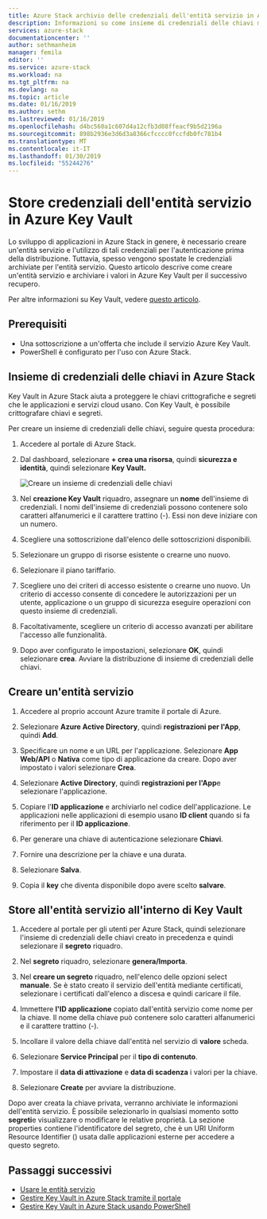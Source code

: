 ```yaml
---
title: Azure Stack archivio delle credenziali dell'entità servizio in Azure Key Vault | Microsoft Docs
description: Informazioni su come insieme di credenziali delle chiavi memorizza le credenziali dell'entità servizio in Azure Stack
services: azure-stack
documentationcenter: ''
author: sethmanheim
manager: femila
editor: ''
ms.service: azure-stack
ms.workload: na
ms.tgt_pltfrm: na
ms.devlang: na
ms.topic: article
ms.date: 01/16/2019
ms.author: sethm
ms.lastreviewed: 01/16/2019
ms.openlocfilehash: d4bc560a1c607d4a12cfb3d08ffeacf9b5d2196a
ms.sourcegitcommit: 898b2936e3d6d3a8366cfcccc0fccfdb0fc781b4
ms.translationtype: MT
ms.contentlocale: it-IT
ms.lasthandoff: 01/30/2019
ms.locfileid: "55244276"
---
```

# <a name="store-service-principal-credentials-in-key-vault"></a>Store credenziali dell'entità servizio in Azure Key Vault

Lo sviluppo di applicazioni in Azure Stack in genere, è necessario creare un'entità servizio e l'utilizzo di tali credenziali per l'autenticazione prima della distribuzione. Tuttavia, spesso vengono spostate le credenziali archiviate per l'entità servizio. Questo articolo descrive come creare un'entità servizio e archiviare i valori in Azure Key Vault per il successivo recupero.

Per altre informazioni su Key Vault, vedere [questo articolo](azure-stack-key-vault-intro.md).

## <a name="prerequisites"></a>Prerequisiti

- Una sottoscrizione a un'offerta che include il servizio Azure Key Vault.
- PowerShell è configurato per l'uso con Azure Stack.

## <a name="key-vault-in-azure-stack"></a>Insieme di credenziali delle chiavi in Azure Stack

Key Vault in Azure Stack aiuta a proteggere le chiavi crittografiche e segreti che le applicazioni e servizi cloud usano. Con Key Vault, è possibile crittografare chiavi e segreti.

Per creare un insieme di credenziali delle chiavi, seguire questa procedura:

1. Accedere al portale di Azure Stack.

2. Dal dashboard, selezionare **+ crea una risorsa**, quindi **sicurezza e identità**, quindi selezionare **Key Vault.**

   ![Creare un insieme di credenziali delle chiavi](media/azure-stack-key-vault-store-credentials/create-key-vault.png)

3. Nel **creazione Key Vault** riquadro, assegnare un **nome** dell'insieme di credenziali. I nomi dell'insieme di credenziali possono contenere solo caratteri alfanumerici e il carattere trattino (-). Essi non deve iniziare con un numero.

4. Scegliere una sottoscrizione dall'elenco delle sottoscrizioni disponibili.

5. Selezionare un gruppo di risorse esistente o crearne uno nuovo.

6. Selezionare il piano tariffario.

7. Scegliere uno dei criteri di accesso esistente o crearne uno nuovo. Un criterio di accesso consente di concedere le autorizzazioni per un utente, applicazione o un gruppo di sicurezza eseguire operazioni con questo insieme di credenziali.

8. Facoltativamente, scegliere un criterio di accesso avanzati per abilitare l'accesso alle funzionalità.

9. Dopo aver configurato le impostazioni, selezionare **OK**, quindi selezionare **crea**. Avviare la distribuzione di insieme di credenziali delle chiavi.

## <a name="create-a-service-principal"></a>Creare un'entità servizio

1. Accedere al proprio account Azure tramite il portale di Azure.

2. Selezionare **Azure Active Directory**, quindi **registrazioni per l'App**, quindi **Add**.

3. Specificare un nome e un URL per l'applicazione. Selezionare **App Web/API** o **Nativa** come tipo di applicazione da creare. Dopo aver impostato i valori selezionare **Crea**.

4. Selezionare **Active Directory**, quindi **registrazioni per l'App**e selezionare l'applicazione.

5. Copiare l'**ID applicazione** e archiviarlo nel codice dell'applicazione. Le applicazioni nelle applicazioni di esempio usano **ID client** quando si fa riferimento per il **ID applicazione**.

6. Per generare una chiave di autenticazione selezionare **Chiavi**.

7. Fornire una descrizione per la chiave e una durata.

8. Selezionare **Salva**.

9. Copia il **key** che diventa disponibile dopo avere scelto **salvare**.

## <a name="store-the-service-principal-inside-key-vault"></a>Store all'entità servizio all'interno di Key Vault

1. Accedere al portale per gli utenti per Azure Stack, quindi selezionare l'insieme di credenziali delle chiavi creato in precedenza e quindi selezionare il **segreto** riquadro.

2. Nel **segreto** riquadro, selezionare **genera/Importa**.

3. Nel **creare un segreto** riquadro, nell'elenco delle opzioni select **manuale**. Se è stato creato il servizio dell'entità mediante certificati, selezionare i certificati dall'elenco a discesa e quindi caricare il file.

4. Immettere **l'ID applicazione** copiato dall'entità servizio come nome per la chiave. Il nome della chiave può contenere solo caratteri alfanumerici e il carattere trattino (-).

5. Incollare il valore della chiave dall'entità nel servizio di **valore** scheda.

6. Selezionare **Service Principal** per il **tipo di contenuto**.

7. Impostare il **data di attivazione** e **data di scadenza** i valori per la chiave.

8. Selezionare **Create** per avviare la distribuzione.

Dopo aver creata la chiave privata, verranno archiviate le informazioni dell'entità servizio. È possibile selezionarlo in qualsiasi momento sotto **segreti**e visualizzare o modificare le relative proprietà. La sezione properties contiene l'identificatore del segreto, che è un URI Uniform Resource Identifier () usata dalle applicazioni esterne per accedere a questo segreto.

## <a name="next-steps"></a>Passaggi successivi

- [Usare le entità servizio](azure-stack-create-service-principals.md)
- [Gestire Key Vault in Azure Stack tramite il portale](azure-stack-key-vault-manage-portal.md)  
- [Gestire Key Vault in Azure Stack usando PowerShell](azure-stack-key-vault-manage-powershell.md)